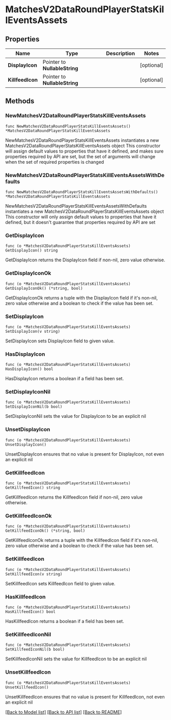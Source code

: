 # MatchesV2DataRoundPlayerStatsKillEventsAssets

## Properties

Name | Type | Description | Notes
------------ | ------------- | ------------- | -------------
**DisplayIcon** | Pointer to **NullableString** |  | [optional] 
**KillfeedIcon** | Pointer to **NullableString** |  | [optional] 

## Methods

### NewMatchesV2DataRoundPlayerStatsKillEventsAssets

`func NewMatchesV2DataRoundPlayerStatsKillEventsAssets() *MatchesV2DataRoundPlayerStatsKillEventsAssets`

NewMatchesV2DataRoundPlayerStatsKillEventsAssets instantiates a new MatchesV2DataRoundPlayerStatsKillEventsAssets object
This constructor will assign default values to properties that have it defined,
and makes sure properties required by API are set, but the set of arguments
will change when the set of required properties is changed

### NewMatchesV2DataRoundPlayerStatsKillEventsAssetsWithDefaults

`func NewMatchesV2DataRoundPlayerStatsKillEventsAssetsWithDefaults() *MatchesV2DataRoundPlayerStatsKillEventsAssets`

NewMatchesV2DataRoundPlayerStatsKillEventsAssetsWithDefaults instantiates a new MatchesV2DataRoundPlayerStatsKillEventsAssets object
This constructor will only assign default values to properties that have it defined,
but it doesn't guarantee that properties required by API are set

### GetDisplayIcon

`func (o *MatchesV2DataRoundPlayerStatsKillEventsAssets) GetDisplayIcon() string`

GetDisplayIcon returns the DisplayIcon field if non-nil, zero value otherwise.

### GetDisplayIconOk

`func (o *MatchesV2DataRoundPlayerStatsKillEventsAssets) GetDisplayIconOk() (*string, bool)`

GetDisplayIconOk returns a tuple with the DisplayIcon field if it's non-nil, zero value otherwise
and a boolean to check if the value has been set.

### SetDisplayIcon

`func (o *MatchesV2DataRoundPlayerStatsKillEventsAssets) SetDisplayIcon(v string)`

SetDisplayIcon sets DisplayIcon field to given value.

### HasDisplayIcon

`func (o *MatchesV2DataRoundPlayerStatsKillEventsAssets) HasDisplayIcon() bool`

HasDisplayIcon returns a boolean if a field has been set.

### SetDisplayIconNil

`func (o *MatchesV2DataRoundPlayerStatsKillEventsAssets) SetDisplayIconNil(b bool)`

 SetDisplayIconNil sets the value for DisplayIcon to be an explicit nil

### UnsetDisplayIcon
`func (o *MatchesV2DataRoundPlayerStatsKillEventsAssets) UnsetDisplayIcon()`

UnsetDisplayIcon ensures that no value is present for DisplayIcon, not even an explicit nil
### GetKillfeedIcon

`func (o *MatchesV2DataRoundPlayerStatsKillEventsAssets) GetKillfeedIcon() string`

GetKillfeedIcon returns the KillfeedIcon field if non-nil, zero value otherwise.

### GetKillfeedIconOk

`func (o *MatchesV2DataRoundPlayerStatsKillEventsAssets) GetKillfeedIconOk() (*string, bool)`

GetKillfeedIconOk returns a tuple with the KillfeedIcon field if it's non-nil, zero value otherwise
and a boolean to check if the value has been set.

### SetKillfeedIcon

`func (o *MatchesV2DataRoundPlayerStatsKillEventsAssets) SetKillfeedIcon(v string)`

SetKillfeedIcon sets KillfeedIcon field to given value.

### HasKillfeedIcon

`func (o *MatchesV2DataRoundPlayerStatsKillEventsAssets) HasKillfeedIcon() bool`

HasKillfeedIcon returns a boolean if a field has been set.

### SetKillfeedIconNil

`func (o *MatchesV2DataRoundPlayerStatsKillEventsAssets) SetKillfeedIconNil(b bool)`

 SetKillfeedIconNil sets the value for KillfeedIcon to be an explicit nil

### UnsetKillfeedIcon
`func (o *MatchesV2DataRoundPlayerStatsKillEventsAssets) UnsetKillfeedIcon()`

UnsetKillfeedIcon ensures that no value is present for KillfeedIcon, not even an explicit nil

[[Back to Model list]](../README.md#documentation-for-models) [[Back to API list]](../README.md#documentation-for-api-endpoints) [[Back to README]](../README.md)



